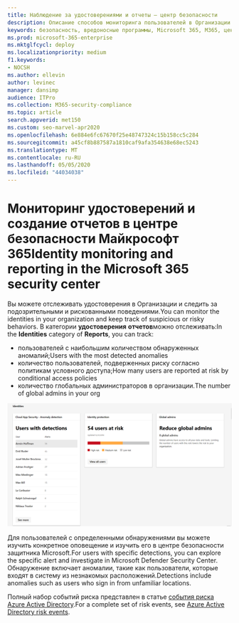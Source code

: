 ```yaml
---
title: Наблюдение за удостоверениями и отчеты — центр безопасности
description: Описание способов мониторинга пользователей в Организации и отслеживания подозрительных и рискованных поведений.
keywords: безопасность, вредоносные программы, Microsoft 365, M365, центр безопасности, монитор, отчет, удостоверение, пользователи
ms.prod: microsoft-365-enterprise
ms.mktglfcycl: deploy
ms.localizationpriority: medium
f1.keywords:
- NOCSH
ms.author: ellevin
author: levinec
manager: dansimp
audience: ITPro
ms.collection: M365-security-compliance
ms.topic: article
search.appverid: met150
ms.custom: seo-marvel-apr2020
ms.openlocfilehash: 6e884e6fc67670f25e48747324c15b158cc5c284
ms.sourcegitcommit: a45cf8b887587a1810caf9afa354638e68ec5243
ms.translationtype: MT
ms.contentlocale: ru-RU
ms.lasthandoff: 05/05/2020
ms.locfileid: "44034038"
---
```

# <a name="identity-monitoring-and-reporting-in-the-microsoft-365-security-center"></a><span data-ttu-id="b360b-104">Мониторинг удостоверений и создание отчетов в центре безопасности Майкрософт 365</span><span class="sxs-lookup"><span data-stu-id="b360b-104">Identity monitoring and reporting in the Microsoft 365 security center</span></span>

<span data-ttu-id="b360b-105">Вы можете отслеживать удостоверения в Организации и следить за подозрительными и рискованными поведениями.</span><span class="sxs-lookup"><span data-stu-id="b360b-105">You can monitor the identities in your organization and keep track of suspicious or risky behaviors.</span></span> <span data-ttu-id="b360b-106">В категории **удостоверения** **отчетов**можно отслеживать:</span><span class="sxs-lookup"><span data-stu-id="b360b-106">In the **Identities** category of **Reports**, you can track:</span></span>

* <span data-ttu-id="b360b-107">пользователей с наибольшим количеством обнаруженных аномалий;</span><span class="sxs-lookup"><span data-stu-id="b360b-107">Users with the most detected anomalies</span></span>
* <span data-ttu-id="b360b-108">количество пользователей, подверженных риску согласно политикам условного доступа;</span><span class="sxs-lookup"><span data-stu-id="b360b-108">How many users are reported at risk by conditional access policies</span></span>
* <span data-ttu-id="b360b-109">количество глобальных администраторов в организации.</span><span class="sxs-lookup"><span data-stu-id="b360b-109">The number of global admins in your org</span></span>

![Категория удостоверений на странице "отчеты"](../../media/identities.png)

<span data-ttu-id="b360b-111">Для пользователей с определенными обнаружениями вы можете изучить конкретное оповещение и изучить его в центре безопасности защитника Microsoft.</span><span class="sxs-lookup"><span data-stu-id="b360b-111">For users with specific detections, you can explore the specific alert and investigate in Microsoft Defender Security Center.</span></span> <span data-ttu-id="b360b-112">Обнаружение включает аномалии, такие как пользователи, которые входят в систему из незнакомых расположений.</span><span class="sxs-lookup"><span data-stu-id="b360b-112">Detections include anomalies such as users who sign in from unfamiliar locations.</span></span>

<span data-ttu-id="b360b-113">Полный набор событий риска представлен в статье [события риска Azure Active Directory](https://docs.microsoft.com/azure/active-directory/reports-monitoring/concept-risk-events).</span><span class="sxs-lookup"><span data-stu-id="b360b-113">For a complete set of risk events, see [Azure Active Directory risk events](https://docs.microsoft.com/azure/active-directory/reports-monitoring/concept-risk-events).</span></span>
